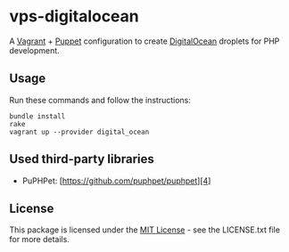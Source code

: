 # vps-digitalocean
A [Vagrant][1] + [Puppet][2] configuration to create [DigitalOcean][3] droplets for PHP development.

## Usage
Run these commands and follow the instructions:

    bundle install
    rake
    vagrant up --provider digital_ocean

## Used third-party libraries
* PuPHPet: [https://github.com/puphpet/puphpet][4]

## License

This package is licensed under the [MIT License][5] - see the LICENSE.txt file for more details.

[1]: http://docs.vagrantup.com/v2 "Vagrant Documentation"
[2]: http://docs.puppetlabs.com/ "Puppet Documentation"
[3]: https://www.digitalocean.com/?refcode=599f6048b45e "DigitalOcean Referral URL"
[4]: https://github.com/puphpet/puphpet "GitHub Repository"
[5]: http://opensource.org/licenses/mit-license.php "MIT License"
